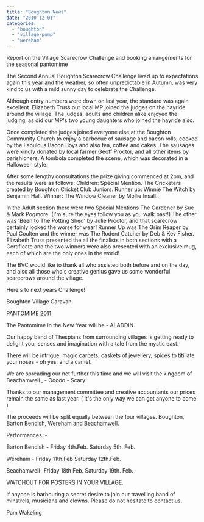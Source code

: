 ```yaml
---
title: "Boughton News"
date: "2010-12-01"
categories: 
  - "boughton"
  - "village-pump"
  - "wereham"
---
```


Report on the Village Scarecrow Challenge and booking arrangements for the seasonal pantomime

The Second Annual Boughton Scarecrow Challenge lived up to expectations again this year and the weather, so often unpredictable in Autumn, was very kind to us with a mild sunny day to celebrate the Challenge.

Although entry numbers were down on last year, the standard was again excellent. Elizabeth Truss out local MP joined the judges on the hayride around the village. The judges, adults and children alike enjoyed the judging, as did our MP's two young daughters who joined the hayride also.

Once completed the judges joined everyone else at the Boughton Community Church to enjoy a barbecue of sausage and bacon rolls, cooked by the Fabulous Bacon Boys and also tea, coffee and cakes. The sausages were kindly donated by local farmer Geoff Proctor, and all other items by parishioners. A tombola completed the scene, which was decorated in a Halloween style.

After some lengthy consultations the prize giving commenced at 2pm, and the results were as follows: Children: Special Mention. The Cricketers created by Boughton Cricket Club Juniors. Runner up: Winnie The Witch by Benjamin Hall. Winner: The Window Cleaner by Mollie Insall.

In the Adult section there were two Special Mentions The Gardener by Sue & Mark Pogmore. (I'm sure the eyes follow you as you walk past!) The other was 'Been to The Potting Shed' by Julie Proctor, and that scarecrow certainly looked the worse for wear! Runner Up was The Grim Reaper by Paul Coulten and the winner was The Rodent Catcher by Deb & Kev Fisher. Elizabeth Truss presented the all the finalists in both sections with a Certificate and the two winners were also presented with an exclusive mug, each of which are the only ones in the world!

The BVC would like to thank all who assisted both before and on the day, and also all those who's creative genius gave us some wonderful scarecrows around the village.

Here's to next years Challenge!

Boughton Village Caravan.

PANTOMIME 2011

The Pantomime in the New Year will be - ALADDIN.

Our happy band of Thespians from surrounding villages is getting ready to delight your senses and imagination with a tale from the mystic east.

There will be intrigue, magic carpets, caskets of jewellery, spices to titillate your noses - oh yes, and a camel.

We are spreading our net further this time and we will visit the kingdom of Beachamwell , - Ooooo - Scary

Thanks to our management committee and creative accountants our prices remain the same as last year. ( it's the only way we can get anyone to come )

The proceeds will be split equally between the four villages. Boughton, Barton Bendish, Wereham and Beachamwell.

Performances :-

Barton Bendish - Friday 4th.Feb. Saturday 5th. Feb.

Wereham - Friday 11th.Feb Saturday 12th.Feb.

Beachamwell- Friday 18th Feb. Saturday 19th. Feb.

WATCHOUT FOR POSTERS IN YOUR VILLAGE.

If anyone is harbouring a secret desire to join our travelling band of minstrels, musicians and clowns. Please do not hesitate to contact us.

Pam Wakeling

